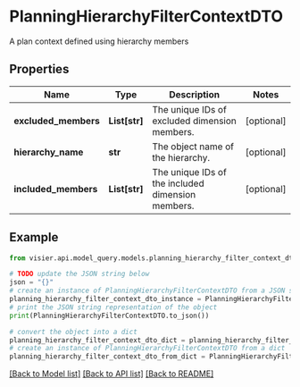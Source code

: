 # PlanningHierarchyFilterContextDTO

A plan context defined using hierarchy members

## Properties

Name | Type | Description | Notes
------------ | ------------- | ------------- | -------------
**excluded_members** | **List[str]** | The unique IDs of excluded dimension members. | [optional] 
**hierarchy_name** | **str** | The object name of the hierarchy. | [optional] 
**included_members** | **List[str]** | The unique IDs of the included dimension members. | [optional] 

## Example

```python
from visier.api.model_query.models.planning_hierarchy_filter_context_dto import PlanningHierarchyFilterContextDTO

# TODO update the JSON string below
json = "{}"
# create an instance of PlanningHierarchyFilterContextDTO from a JSON string
planning_hierarchy_filter_context_dto_instance = PlanningHierarchyFilterContextDTO.from_json(json)
# print the JSON string representation of the object
print(PlanningHierarchyFilterContextDTO.to_json())

# convert the object into a dict
planning_hierarchy_filter_context_dto_dict = planning_hierarchy_filter_context_dto_instance.to_dict()
# create an instance of PlanningHierarchyFilterContextDTO from a dict
planning_hierarchy_filter_context_dto_from_dict = PlanningHierarchyFilterContextDTO.from_dict(planning_hierarchy_filter_context_dto_dict)
```
[[Back to Model list]](../README.md#documentation-for-models) [[Back to API list]](../README.md#documentation-for-api-endpoints) [[Back to README]](../README.md)


